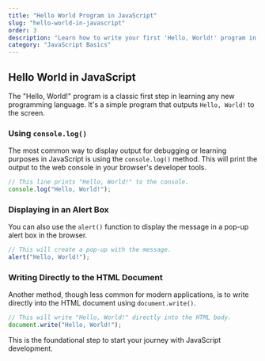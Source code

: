 ```yaml
---
title: "Hello World Program in JavaScript"
slug: "hello-world-in-javascript"
order: 3
description: "Learn how to write your first 'Hello, World!' program in JavaScript."
category: "JavaScript Basics"
---
```


## Hello World in JavaScript

The "Hello, World!" program is a classic first step in learning any new programming language. It's a simple program that outputs `Hello, World!` to the screen.

### Using `console.log()`

The most common way to display output for debugging or learning purposes in JavaScript is using the `console.log()` method. This will print the output to the web console in your browser's developer tools.

```javascript
// This line prints "Hello, World!" to the console.
console.log("Hello, World!");
```

### Displaying in an Alert Box

You can also use the `alert()` function to display the message in a pop-up alert box in the browser.

```javascript
// This will create a pop-up with the message.
alert("Hello, World!");
```

### Writing Directly to the HTML Document

Another method, though less common for modern applications, is to write directly into the HTML document using `document.write()`.

```javascript
// This will write "Hello, World!" directly into the HTML body.
document.write("Hello, World!");
```

This is the foundational step to start your journey with JavaScript development.

